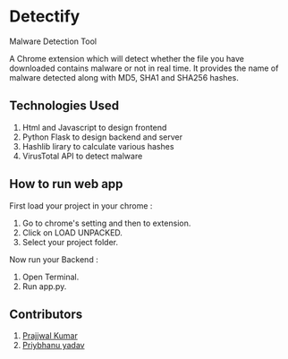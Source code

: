 # Detectify
Malware Detection Tool

A Chrome extension which will detect whether the file you have downloaded contains malware or not in real time. It provides the name of malware detected along with MD5, SHA1 and SHA256 hashes.

## Technologies Used

1.  Html and Javascript to design frontend 
2.  Python Flask to design backend and server 
3.  Hashlib lirary to calculate various hashes
4.  VirusTotal API to detect malware

##  How to run web app
First load your project in your chrome :
1. Go to chrome's setting and then to extension.
2. Click on LOAD UNPACKED.
3. Select your project folder.

Now run your Backend : 
1. Open Terminal.
2. Run app.py.

## Contributors 
1. [Prajjwal Kumar](https://github.com/Prajjwalkr1999)
2. [Priybhanu yadav](https://github.com/Priybhanu99) 
